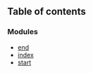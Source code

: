 ## Table of contents

### Modules

- [end][1]
- [index][2]
- [start][3]

[1]: modules/end.md
[2]: modules/index.md
[3]: modules/start.md
